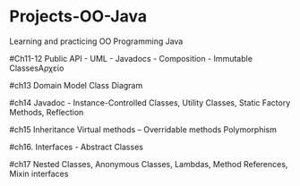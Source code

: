 # Projects-OO-Java
Learning and practicing OO Programming Java 

#Ch11-12
Public API - UML - Javadocs - Composition - Immutable ClassesΑρχείο

#ch13
Domain Model
Class Diagram

#ch14
 Javadoc - Instance-Controlled Classes, 
 Utility Classes, 
 Static Factory Methods, 
 Reflection

 #ch15
 Inheritance
Virtual methods – Overridable methods
Polymorphism

#ch16. Interfaces - Abstract Classes

#ch17  Nested Classes, Anonymous Classes, Lambdas, Method References, Mixin interfaces
